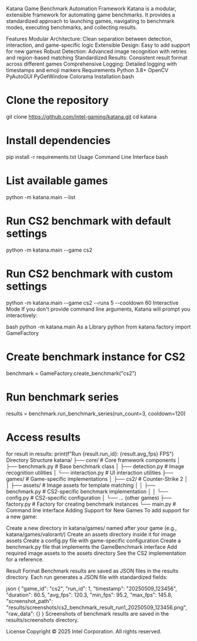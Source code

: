 Katana Game Benchmark Automation Framework
Katana is a modular, extensible framework for automating game benchmarks. It provides a standardized approach to launching games, navigating to benchmark modes, executing benchmarks, and collecting results.

Features
Modular Architecture: Clean separation between detection, interaction, and game-specific logic
Extensible Design: Easy to add support for new games
Robust Detection: Advanced image recognition with retries and region-based matching
Standardized Results: Consistent result format across different games
Comprehensive Logging: Detailed logging with timestamps and emoji markers
Requirements
Python 3.8+
OpenCV
PyAutoGUI
PyGetWindow
Colorama
Installation
bash
# Clone the repository
git clone https://github.com/intel-gaming/katana.git
cd katana

# Install dependencies
pip install -r requirements.txt
Usage
Command Line Interface
bash
# List available games
python -m katana.main --list

# Run CS2 benchmark with default settings
python -m katana.main --game cs2

# Run CS2 benchmark with custom settings
python -m katana.main --game cs2 --runs 5 --cooldown 60
Interactive Mode
If you don't provide command line arguments, Katana will prompt you interactively:

bash
python -m katana.main
As a Library
python
from katana.factory import GameFactory

# Create benchmark instance for CS2
benchmark = GameFactory.create_benchmark("cs2")

# Run benchmark series
results = benchmark.run_benchmark_series(run_count=3, cooldown=120)

# Access results
for result in results:
    print(f"Run {result.run_id}: {result.avg_fps} FPS")
Directory Structure
katana/
  ├── core/                 # Core framework components
  │   ├── benchmark.py      # Base benchmark class
  │   ├── detection.py      # Image recognition utilities
  │   └── interaction.py    # UI interaction utilities
  ├── games/                # Game-specific implementations
  │   ├── cs2/              # Counter-Strike 2
  │   │   ├── assets/       # Image assets for template matching
  │   │   ├── benchmark.py  # CS2-specific benchmark implementation
  │   │   └── config.py     # CS2-specific configuration
  │   └── ... (other games)
  ├── factory.py            # Factory for creating benchmark instances
  └── main.py               # Command line interface
Adding Support for New Games
To add support for a new game:

Create a new directory in katana/games/ named after your game (e.g., katana/games/valorant/)
Create an assets directory inside it for image assets
Create a config.py file with game-specific configuration
Create a benchmark.py file that implements the GameBenchmark interface
Add required image assets to the assets directory
See the CS2 implementation for a reference.

Result Format
Benchmark results are saved as JSON files in the results directory. Each run generates a JSON file with standardized fields:

json
{
  "game_id": "cs2",
  "run_id": 1,
  "timestamp": "20250509_123456",
  "duration": 60.5,
  "avg_fps": 120.3,
  "min_fps": 95.2,
  "max_fps": 145.8,
  "screenshot_path": "results/screenshots/cs2_benchmark_result_run1_20250509_123456.png",
  "raw_data": {}
}
Screenshots of benchmark results are saved in the results/screenshots directory.

License
Copyright © 2025 Intel Corporation. All rights reserved.

